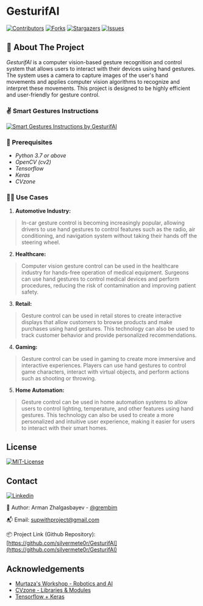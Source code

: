 # GesturifAI

<!-- PROJECT SHIELDS -->
[![Contributors][contributors-shield]][contributors-url] [![Forks][forks-shield]][forks-url] [![Stargazers][stars-shield]][stars-url] [![Issues][issues-shield]][issues-url]

<!-- ABOUT THE PROJECT -->
## 📝 About The Project
*GesturifAI* is a computer vision-based gesture recognition and control system that allows users to interact with their devices using hand gestures. The system uses a camera to capture images of the user's hand movements and applies computer vision algorithms to recognize and interpret these movements. This project is designed to be highly efficient and user-friendly for gesture control.

### ✌ Smart Gestures Instructions
[![Smart Gestures Instructions by GesturifAI][instructions-screenshot]](https://www.canva.com/design/DAFff3EAQJ0/XjP4m8_rXH-1acGX8KrEIA/edit?utm_content=DAFff3EAQJ0&utm_campaign=designshare&utm_medium=link2&utm_source=sharebutton)

### 🦾 Prerequisites
 - *Python 3.7 or above*
 - *OpenCV (cv2)*
 - *Tensorflow*
 - *Keras*
 - *CVzone*

### 💁‍♂️ Use Cases
1. **Automotive Industry:**
  > In-car gesture control is becoming increasingly popular, allowing drivers to use hand gestures to control features such as the radio, air conditioning, and navigation system without taking their hands off the steering wheel.

2. **Healthcare:** 
  > Computer vision gesture control can be used in the healthcare industry for hands-free operation of medical equipment. Surgeons can use hand gestures to control medical devices and perform procedures, reducing the risk of contamination and improving patient safety.

3. **Retail:**
  > Gesture control can be used in retail stores to create interactive displays that allow customers to browse products and make purchases using hand gestures. This technology can also be used to track customer behavior and provide personalized recommendations.

4. **Gaming:**
  > Gesture control can be used in gaming to create more immersive and interactive experiences. Players can use hand gestures to control game characters, interact with virtual objects, and perform actions such as shooting or throwing.

5. **Home Automation:** 
  > Gesture control can be used in home automation systems to allow users to control lighting, temperature, and other features using hand gestures. This technology can also be used to create a more personalized and intuitive user experience, making it easier for users to interact with their smart homes.
 
<!-- LICENSE -->
## License

[![MIT-License][license-shield]][license-url]

<!-- CONTACT -->
## Contact
[![Linkedin][linkedin-shield]][linkedin-url]

🧐 Author: Arman Zhalgasbayev - [@grembim](https://www.instagram.com/grembim/)

📬 Email: supwithproject@gmail.com

📦 Project Link (Github Repository): [https://github.com/silvermete0r/GesturifAI](https://github.com/silvermete0r/GesturifAI)


<!-- ACKNOWLEDGEMENTS -->
## Acknowledgements
 - [Murtaza's Workshop - Robotics and AI](https://www.youtube.com/@murtazasworkshop)
 - [CVzone - Libraries & Modules](https://www.computervision.zone/)
 - [Tensorflow + Keras](https://www.tensorflow.org/api_docs/python/tf/keras)


<!-- MARKDOWN LINKS & IMAGES -->
<!-- https://www.markdownguide.org/basic-syntax/#reference-style-links -->
[contributors-shield]: https://img.shields.io/github/contributors/silvermete0r/GesturifAI.svg?style=flat-square
[contributors-url]: https://github.com/silvermete0r/GesturifAI/graphs/contributors
[forks-shield]: https://img.shields.io/github/forks/silvermete0r/GesturifAI.svg?style=flat-square
[forks-url]: https://github.com/silvermete0r/GesturifAI/network/members
[stars-shield]: https://img.shields.io/github/stars/silvermete0r/GesturifAI.svg?style=flat-square
[stars-url]: https://github.com/silvermete0r/GesturifAI/stargazers
[issues-shield]: https://img.shields.io/github/issues/silvermete0r/GesturifAI.svg?style=flat-square
[issues-url]: https://github.com/silvermete0r/GesturifAI/issues
[license-shield]: https://img.shields.io/github/license/silvermete0r/GesturifAI.svg?style=flat-square
[license-url]: https://github.com/silvermete0r/GesturifAI/blob/main/license
[linkedin-shield]: https://img.shields.io/badge/-LinkedIn-black.svg?style=flat-square&logo=linkedin&colorB=555
[linkedin-url]: https://www.linkedin.com/in/arman-zhalgasbayev/
[instructions-screenshot]: https://sun9-56.userapi.com/impg/XfrwjUgxhBiukE4pA2KG4gk8fdVmeBTTvzwk-w/4ydnGksMS2U.jpg?size=1280x720&quality=95&sign=de43f4e478716ee6b6c36de20fc449f8&type=album

